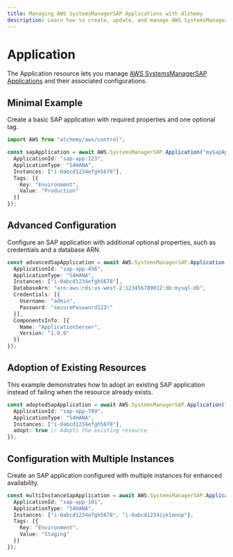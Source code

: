 ```yaml
---
title: Managing AWS SystemsManagerSAP Applications with Alchemy
description: Learn how to create, update, and manage AWS SystemsManagerSAP Applications using Alchemy Cloud Control.
---
```


# Application

The Application resource lets you manage [AWS SystemsManagerSAP Applications](https://docs.aws.amazon.com/systemsmanagersap/latest/userguide/) and their associated configurations.

## Minimal Example

Create a basic SAP application with required properties and one optional tag.

```ts
import AWS from "alchemy/aws/control";

const sapApplication = await AWS.SystemsManagerSAP.Application("mySapApplication", {
  ApplicationId: "sap-app-123",
  ApplicationType: "S4HANA",
  Instances: ["i-0abcd1234efgh5678"],
  Tags: [{
    Key: "Environment",
    Value: "Production"
  }]
});
```

## Advanced Configuration

Configure an SAP application with additional optional properties, such as credentials and a database ARN.

```ts
const advancedSapApplication = await AWS.SystemsManagerSAP.Application("advancedSapApplication", {
  ApplicationId: "sap-app-456",
  ApplicationType: "S4HANA",
  Instances: ["i-0abcd1234efgh5678"],
  DatabaseArn: "arn:aws:rds:us-west-2:123456789012:db:mysql-db",
  Credentials: [{
    Username: "admin",
    Password: "securePassword123!"
  }],
  ComponentsInfo: [{
    Name: "ApplicationServer",
    Version: "1.0.0"
  }]
});
```

## Adoption of Existing Resources

This example demonstrates how to adopt an existing SAP application instead of failing when the resource already exists.

```ts
const adoptedSapApplication = await AWS.SystemsManagerSAP.Application("existingSapApplication", {
  ApplicationId: "sap-app-789",
  ApplicationType: "S4HANA",
  Instances: ["i-0abcd1234efgh5678"],
  adopt: true // Adopts the existing resource
});
```

## Configuration with Multiple Instances

Create an SAP application configured with multiple instances for enhanced availability.

```ts
const multiInstanceSapApplication = await AWS.SystemsManagerSAP.Application("multiInstanceSapApplication", {
  ApplicationId: "sap-app-101",
  ApplicationType: "S4HANA",
  Instances: ["i-0abcd1234efgh5678", "i-0abcd1234ijklmnop"],
  Tags: [{
    Key: "Environment",
    Value: "Staging"
  }]
});
```